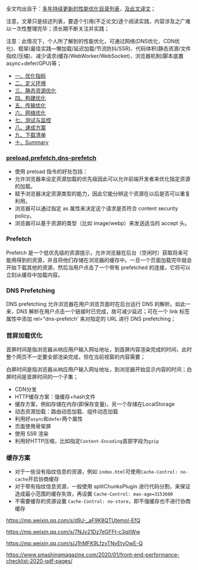 全文均出自于：[多年持续更新的性能优化目录列表](https://www.smashingmagazine.com/2020/01/front-end-performance-checklist-2020-pdf-pages)，[及此文译文](https://mp.weixin.qq.com/s/d9J-_aF9K8QTUtemol-EfQ)；

注意，文章只是综述列表，要逐个引用(不乏论文)逐个阅读实践，内容涉及之广难以一次性整理完毕；须长期不断关注并实践；

注意：此情况下，个人所了解到的性能优化，可通过网络(DNS优化、CDN优化)、框架(最佳实践—懒加载/延迟加载/节流防抖/SSR)、代码体积(静态资源/文件指纹/压缩)、减少请求(缓存/WebWorker/WebSocket)，浏览器机制(脚本底置async+defer/GPU)等；

- [一、优化指标](./优化指标.md)
- [二、定义环境](./定义环境.md)
- [三、静态资源优化](./静态资源优化.md)
- [四、构建优化](./构建优化.md)
- [五、传输优化](./传输优化.md)
- [六、网络优化](./网络优化.md)
- [七、测试与监控](./测试与监控.md)
- [八、速成方案](./速成方案.md)
- [九、下载清单](./下载清单.md)
- [十、Summary](./Summary.md)



### [preload,prefetch,dns-prefetch](https://juejin.im/post/6844903562070196237#heading-5)

- 使用 preload 指令的好处包括：
- 允许浏览器来设定资源加载的优先级因此可以允许前端开发者来优化指定资源的加载。
- 赋予浏览器决定资源类型的能力，因此它能分辨这个资源在以后是否可以重复利用。
- 浏览器可以通过指定 as 属性来决定这个请求是否符合 content security policy。
- 浏览器可以基于资源的类型（比如 image/webp）来发送适当的 accept 头。

### Prefetch

Prefetch 是一个低优先级的资源提示，允许浏览器在后台（空闲时）获取将来可能用得到的资源，并且将他们存储在浏览器的缓存中。一旦一个页面加载完毕就会开始下载其他的资源，然后当用户点击了一个带有 prefetched 的连接，它将可以立刻从缓存中加载内容。

### DNS Prefetching

DNS prefetching 允许浏览器在用户浏览页面时在后台运行 DNS 的解析。如此一来，DNS 解析在用户点击一个链接时已完成，故可减少延迟；可在一个 link 标签属性中添加 rel="dns-prefetch'  来对指定的 URL 进行 DNS prefetching；


### 首屏加载优化

首屏时间是指浏览器从响应用户输入网址地址，到首屏内容渲染完成的时间，此时整个网页不一定要全部渲染完成，但在当前视窗的内容需要；

白屏时间是指浏览器从响应用户输入网址地址，到浏览器开始显示内容的时间；白屏时间是首屏时间的一个子集；

- CDN分发
- HTTP缓存方案：强缓存+hash文件
- 缓存方案，例如存储在内存(即保存变量)，另一个存储在LocalStorage
- 动态资源加载：路由动态加载、组件动态加载
- 利用好`async`和`defer`两个属性
- 页面使用骨架屏
- 使用 SSR 渲染
- 利用好HTTP压缩，比如指定`Content-Encoding`首部字段为`gzip`

### 缓存方案

- 对于一些没有指纹信息的资源，例如 `index.html`可使用`Cache-Control: no-cache`开启协商缓存
- 对于带有指纹信息资源，一般使用 splitChunksPlugin 进行代码分割，来保证造成最小范围的缓存失效，再设置 `Cache-Control: max-age=3153600`
- 不需要缓存的资源设置 `Cache-Control: no-store`，即不强缓存也不进行协商缓存

https://mp.weixin.qq.com/s/d9J-_aF9K8QTUtemol-EfQ

https://mp.weixin.qq.com/s/7NJv21Dz7eGFFt-c3qitWw

https://mp.weixin.qq.com/s/J1hMFK9LfzvTNvEtyOwE-Q

https://www.smashingmagazine.com/2020/01/front-end-performance-checklist-2020-pdf-pages/

